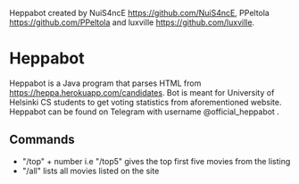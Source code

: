 Heppabot created by NuiS4ncE https://github.com/NuiS4ncE, PPeltola https://github.com/PPeltola and luxville https://github.com/luxville.

# Heppabot
Heppabot is a Java program that parses HTML from https://heppa.herokuapp.com/candidates. Bot is meant for University of Helsinki CS students to get voting statistics from aforementioned website. 
Heppabot can be found on Telegram with username @official_heppabot . 

## Commands

  - "/top" + number i.e "/top5" gives the top first five movies from the listing
  - "/all" lists all movies listed on the site
